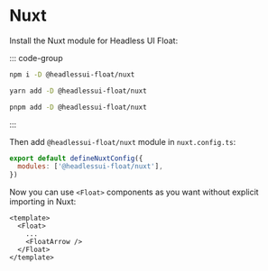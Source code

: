 # Nuxt

Install the Nuxt module for Headless UI Float:

::: code-group

```bash [npm]
npm i -D @headlessui-float/nuxt
```

```bash [yarn]
yarn add -D @headlessui-float/nuxt
```

```bash [pnpm]
pnpm add -D @headlessui-float/nuxt
```

:::

Then add `@headlessui-float/nuxt` module in `nuxt.config.ts`:

```js
export default defineNuxtConfig({
  modules: ['@headlessui-float/nuxt'],
})
```

Now you can use `<Float>` components as you want without explicit importing in Nuxt:

```vue
<template>
  <Float>
    ...
    <FloatArrow />
  </Float>
</template>
```
